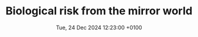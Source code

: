 ---
title: Biological risk from the mirror world
date: Tue, 24 Dec 2024 12:23:00 +0100
original_url: https://www.lesswrong.com/posts/y8ysGMphfoFTXZcYp/biological-risk-from-the-mirror-world
---